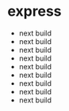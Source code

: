 # express

- next build
- next build
- next build
- next build
- next build
- next build
- next build
- next build
- next build